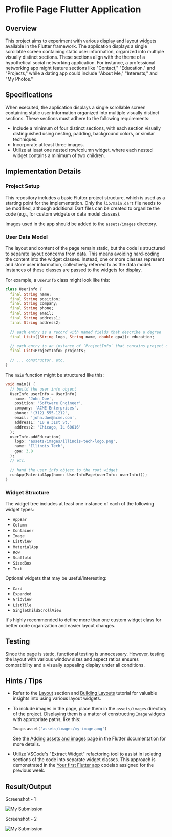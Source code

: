 # Profile Page Flutter Application

## Overview

This project aims to experiment with various display and layout widgets available in the Flutter framework. The application displays a single scrollable screen containing static user information, organized into multiple visually distinct sections. These sections align with the theme of a hypothetical social networking application. For instance, a professional networking app might feature sections like "Contact," "Education," and "Projects," while a dating app could include "About Me," "Interests," and "My Photos."

## Specifications

When executed, the application displays a single scrollable screen containing static user information organized into multiple visually distinct sections. These sections must adhere to the following requirements:

- Include a minimum of four distinct sections, with each section visually distinguished using nesting, padding, background colors, or similar techniques.
- Incorporate at least three images.
- Utilize at least one nested row/column widget, where each nested widget contains a minimum of two children.

## Implementation Details

### Project Setup

This repository includes a basic Flutter project structure, which is used as a starting point for the implementation. Only the `lib/main.dart` file needs to be modified, although additional Dart files can be created to organize the code (e.g., for custom widgets or data model classes).

Images used in the app should be added to the `assets/images` directory.

### User Data Model

The layout and content of the page remain static, but the code is structured to separate layout concerns from data. This means avoiding hard-coding the content into the widget classes. Instead, one or more classes represent and store user information, collectively referred to as the data model. Instances of these classes are passed to the widgets for display.

For example, a `UserInfo` class might look like this:

```dart
class UserInfo {
  final String name;
  final String position;
  final String company;
  final String phone;
  final String email;
  final String address1;
  final String address2;

  // each entry is a record with named fields that describe a degree
  final List<({String logo, String name, double gpa})> education;

  // each entry is an instance of `ProjectInfo` that contains project details
  final List<ProjectInfo> projects;
  
  // ... constructor, etc.
}
```

The `main` function might be structured like this:

```dart
void main() {
  // build the user info object
  UserInfo userInfo = UserInfo(
    name: 'John Doe',
    position: 'Software Engineer',
    company: 'ACME Enterprises',
    phone: '(312) 555-1212',
    email: 'john.doe@acme.com',
    address1: '10 W 31st St.'
    address2: 'Chicago, IL 60616'
  );
  userInfo.addEducation(
    logo: 'assets/images/illinois-tech-logo.png',
    name: 'Illinois Tech',
    gpa: 3.8
  );
  // etc.

  // hand the user info object to the root widget
  runApp(MaterialApp(home: UserInfoPage(userInfo: userInfo)));
}
```

### Widget Structure

The widget tree includes at least one instance of each of the following widget types:

- `AppBar`
- `Column`
- `Container`
- `Image`
- `ListView`
- `MaterialApp`
- `Row`
- `Scaffold`
- `SizedBox`
- `Text`

Optional widgets that may be useful/interesting:

- `Card`
- `Expanded`
- `GridView`
- `ListTile`
- `SingleChildScrollView`

It's highly recommended to define more than one custom widget class for better code organization and easier layout changes.

## Testing

Since the page is static, functional testing is unnecessary. However, testing the layout with various window sizes and aspect ratios ensures compatibility and a visually appealing display under all conditions.

## Hints / Tips

- Refer to the [Layout](https://docs.flutter.dev/ui/layout) section and [Building Layouts](https://docs.flutter.dev/ui/layout/tutorial) tutorial for valuable insights into using various layout widgets.
- To include images in the page, place them in the `assets/images` directory of the project. Displaying them is a matter of constructing `Image` widgets with appropriate paths, like this:
  
  ```dart
  Image.asset('assets/images/my-image.png')
  ```

  See the [Adding assets and images](https://flutter.dev/docs/development/ui/assets-and-images) page in the Flutter documentation for more details.
- Utilize VSCode's "Extract Widget" refactoring tool to assist in isolating sections of the code into separate widget classes. This approach is demonstrated in the [Your first Flutter app](https://codelabs.developers.google.com/codelabs/flutter-codelab-first#0) codelab assigned for the previous week.

## Result/Output

Screenshot - 1

![My Submission](assets/images/view_2.png)

Screenshot - 2

![My Submission](assets/images/view_3.png)